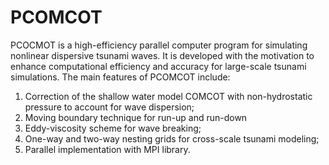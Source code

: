 # PCOMCOT
PCOCMOT is a high-efficiency parallel computer program for simulating nonlinear dispersive tsunami waves. It is developed with the motivation to enhance computational efficiency and accuracy for large-scale tsunami simulations. The main features of PCOMCOT include:
1) Correction of the shallow water model COMCOT with non-hydrostatic pressure to account for wave dispersion;
2) Moving boundary technique for run-up and run-down
3) Eddy-viscosity scheme for wave breaking;
4) One-way and two-way nesting grids for cross-scale tsunami modeling;
5) Parallel implementation with MPI library.
